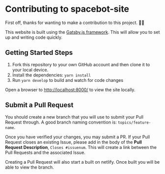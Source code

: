 # Contributing to spacebot-site

First off, thanks for wanting to make a contribution to this project. 🎉🎉

This website is built using the [Gatsby.js framework](https://www.gatsbyjs.org/). This will allow you to set up and writing code quickly.

## Getting Started Steps

1. Fork this repository to your own GitHub account and then clone it to your local device.
1. Install the dependencies: `yarn install`
1. Run `yarn develop` to build and watch for code changes

Open a browser to [http://localhost:8000/](http://localhost:8000/) to view the site locally.

## Submit a Pull Request

You should create a new branch that you will use to submit your Pull Request through. A good branch naming convention is:  `topics/feature-name`.

Once you have verified your changes, you may submit a PR. If your Pull Request closes an existing Issue, please add in the body of the **Pull Request Description**, `Closes #issuenum`. This will create a link between the Pull Requests and the associated Issue.

Creating a Pull Request will also start a built on netlify. Once built you will be able to view the branch.

